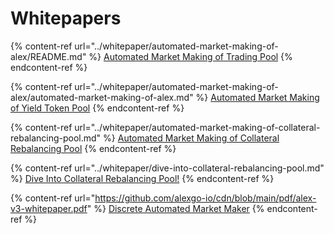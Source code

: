 # Whitepapers

{% content-ref url="../whitepaper/automated-market-making-of-alex/README.md" %}
[Automated Market Making of Trading Pool](../whitepaper/automated-market-making-of-alex/README.md)
{% endcontent-ref %}

{% content-ref url="../whitepaper/automated-market-making-of-alex/automated-market-making-of-alex.md" %}
[Automated Market Making of Yield Token Pool](../whitepaper/automated-market-making-of-alex/automated-market-making-of-alex.md)
{% endcontent-ref %}

{% content-ref url="../whitepaper/automated-market-making-of-collateral-rebalancing-pool.md" %}
[Automated Market Making of Collateral Rebalancing Pool](../whitepaper/automated-market-making-of-collateral-rebalancing-pool.md)
{% endcontent-ref %}

{% content-ref url="../whitepaper/dive-into-collateral-rebalancing-pool.md" %}
[Dive Into Collateral Rebalancing Pool!](../whitepaper/dive-into-collateral-rebalancing-pool.md)
{% endcontent-ref %}

<!-- markdownlint-disable-next-line MD034 -->
{% content-ref url="https://github.com/alexgo-io/cdn/blob/main/pdf/alex-v3-whitepaper.pdf" %}
[Discrete Automated Market Maker](https://github.com/alexgo-io/cdn/blob/main/pdf/alex-v3-whitepaper.pdf)
{% endcontent-ref %}
